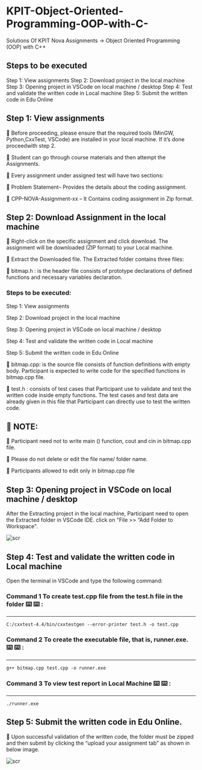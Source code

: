 # KPIT-Object-Oriented-Programming-OOP-with-C-
Solutions Of KPIT Nova Assignments -> Object Oriented Programming (OOP) with C++


## Steps to be executed
Step 1: View assignments
Step 2: Download project in the local machine
Step 3: Opening project in VSCode on local machine / desktop
Step 4: Test and validate the written code in Local machine
Step 5: Submit the written code in Edu Online


## Step 1: View assignments

 Before proceeding, please ensure that the required tools (MinGW, Python,CxxTest, VSCode) are installed in your local machine. If it’s done proceedwith step 2.

 Student can go through course materials and then attempt the Assignments.

 Every assignment under assigned test will have two sections:

 Problem Statement– Provides the details about the coding assignment.

 CPP-NOVA-Assignment-xx – It Contains coding assignment in Zip format.




## Step 2: Download Assignment in the local machine

 Right-click on the specific assignment and click download. The assignment will be downloaded (ZIP format) to your Local machine.

 Extract the Downloaded file. The Extracted folder contains three files:

 bitmap.h : is the header file consists of prototype declarations of defined functions and necessary variables declaration.


### Steps to be executed:

Step 1: View assignments

Step 2: Download project in the local machine

Step 3: Opening project in VSCode on local machine / desktop

Step 4: Test and validate the written code in Local machine

Step 5: Submit the written code in Edu Online


 bitmap.cpp: is the source file consists of function definitions with empty body. Participant is expected to write code for the specified functions in bitmap.cpp file.

 test.h : consists of test cases that Participant use to validate and test the written code inside empty functions. The test cases and test data are already given in this file that Participant can directly use to test the written code.




##  NOTE:

 Participant need not to write main () function, cout and cin in bitmap.cpp file.

 Please do not delete or edit the file name/ folder name.

 Participants allowed to edit only in bitmap.cpp file




## Step 3: Opening project in VSCode on local machine / desktop
After the Extracting project in the local machine, Participant need to open the Extracted folder in VSCode IDE. click on "File >> “Add Folder to Workspace".

![scr](https://user-images.githubusercontent.com/83878346/218169088-f3e80f30-52ad-4e14-83c8-503dca2f6f2a.jpg)




## Step 4: Test and validate the written code in Local machine

Open the terminal in VSCode and type the following command:

### Command 1 To create test.cpp file from the test.h file in the folder ⌨️ ⌨️ : 
  *****

```
C:/cxxtest-4.4/bin/cxxtestgen --error-printer test.h -o test.cpp
```

### Command 2 To create the executable file, that is, runner.exe. ⌨️ ⌨️ : 
  *****
  
```
g++ bitmap.cpp test.cpp -o runner.exe
```

### Command 3 To view test report in Local Machine ⌨️ ⌨️ : 
  *****
  
```
./runner.exe
```




## Step 5: Submit the written code in Edu Online.

 Upon successful validation of the written code, the folder must be zipped and then submit by clicking the “upload your assignment tab” as shown in below image.

![scr](https://user-images.githubusercontent.com/83878346/218170709-fa03262e-c90f-4e78-ba48-c272216bf1e8.jpg)

